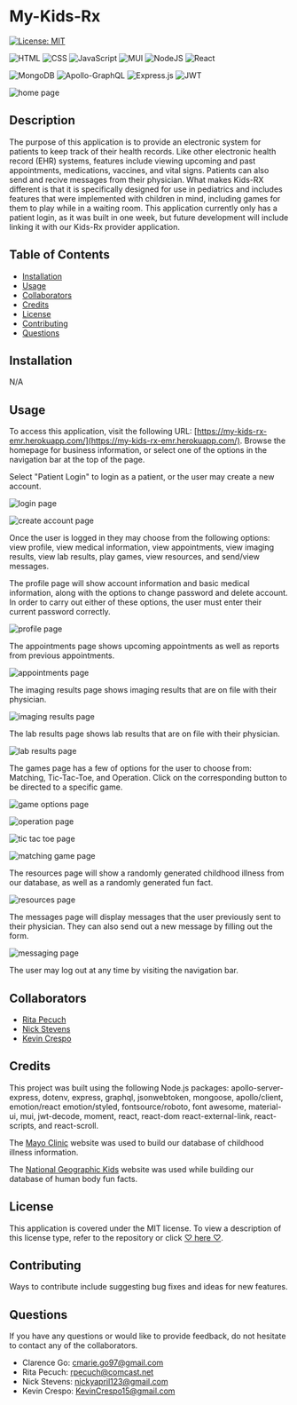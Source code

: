 # My-Kids-Rx

[![License: MIT](https://img.shields.io/badge/License-MIT-yellow.svg)](https://opensource.org/licenses/MIT)

![HTML](https://img.shields.io/badge/HTML-239120?style=for-the-badge&logo=html5&logoColor=white)
![CSS](https://img.shields.io/badge/CSS-239120?&style=for-the-badge&logo=css3&logoColor=white)
![JavaScript](https://img.shields.io/badge/javascript-%23323330.svg?style=for-the-badge&logo=javascript&logoColor=%23F7DF1E)
![MUI](https://img.shields.io/badge/MUI-%230081CB.svg?style=for-the-badge&logo=mui&logoColor=white)
![NodeJS](https://img.shields.io/badge/node.js-6DA55F?style=for-the-badge&logo=node.js&logoColor=white)
![React](https://img.shields.io/badge/react-%2320232a.svg?style=for-the-badge&logo=react&logoColor=%2361DAFB)

![MongoDB](https://img.shields.io/badge/MongoDB-%234ea94b.svg?style=for-the-badge&logo=mongodb&logoColor=white)
![Apollo-GraphQL](https://img.shields.io/badge/-ApolloGraphQL-311C87?style=for-the-badge&logo=apollo-graphql)
![Express.js](https://img.shields.io/badge/express.js-%23404d59.svg?style=for-the-badge&logo=express&logoColor=%2361DAFB)
![JWT](https://img.shields.io/badge/JWT-black?style=for-the-badge&logo=JSON%20web%20tokens)

![home page](./client/src/assets/images/readme/home.png)

## Description
The purpose of this application is to provide an electronic system for patients to keep track of their health records. Like other electronic health record (EHR) systems, features include viewing upcoming and past appointments, medications, vaccines, and vital signs. Patients can also send and recive messages from their physician. What makes Kids-RX different is that it is specifically designed for use in pediatrics and includes features that were implemented with children in mind, including games for them to play while in a waiting room. This application currently only has a patient login, as it was built in one week, but future development will include linking it with our Kids-Rx provider application. 

## Table of Contents

- [Installation](#installation)
- [Usage](#usage)
- [Collaborators](#collaborators)
- [Credits](#credits)
- [License](#license)
- [Contributing](#contributing)
- [Questions](#questions)

## Installation

N/A

## Usage
To access this application, visit the following URL: [https://my-kids-rx-emr.herokuapp.com/](https://my-kids-rx-emr.herokuapp.com/). Browse the homepage for business information, or select one of the options in the navigation bar at the top of the page.

Select "Patient Login" to login as a patient, or the user may create a new account.

![login page](./client/src/assets/images/readme/login.png)

![create account page](./client/src/assets/images/readme/create.png)

Once the user is logged in they may choose from the following options: view profile, view medical information, view appointments, view imaging results, view lab results, play games, view resources, and send/view messages.

The profile page will show account information and basic medical information, along with the options to change password and delete account. In order to carry out either of these options, the user must enter their current password correctly.

![profile page](./client/src/assets/images/readme/profile.png)

The appointments page shows upcoming appointments as well as reports from previous appointments.

![appointments page](./client/src/assets/images/readme/appt.png)

The imaging results page shows imaging results that are on file with their physician.

![imaging results page](./client/src/assets/images/readme/imaging.png)

The lab results page shows lab results that are on file with their physician.

![lab results page](./client/src/assets/images/readme/lab.png)

The games page has a few of options for the user to choose from: Matching, Tic-Tac-Toe, and Operation. Click on the corresponding button to be directed to a specific game.

![game options page](./client/src/assets/images/readme/games.png)

![operation page](./client/src/assets/images/readme/op.png)

![tic tac toe page](./client/src/assets/images/readme/ttt.png)

![matching game page](./client/src/assets/images/readme/match.png)

The resources page will show a randomly generated childhood illness from our database, as well as a randomly generated fun fact.

![resources page](./client/src/assets/images/readme/resources.png)

The messages page will display messages that the user previously sent to their physician. They can also send out a new message by filling out the form.

![messaging page](./client/src/assets/images/readme/message.png)

The user may log out at any time by visiting the navigation bar.

## Collaborators
- [Rita Pecuch](https://github.com/rpecuch)
- [Nick Stevens](https://github.com/stezzzy)
- [Kevin Crespo](https://github.com/kcrespo15)

## Credits
This project was built using the following Node.js packages: apollo-server-express, dotenv, express, graphql, jsonwebtoken, mongoose, apollo/client, emotion/react emotion/styled, fontsource/roboto, font awesome, material-ui, mui, jwt-decode, moment, react, react-dom react-external-link, react-scripts, and react-scroll.

The [Mayo Clinic](https://www.mayoclinic.org/diseases-conditions) website was used to build our database of childhood illness information.

The [National Geographic Kids](https://www.natgeokids.com/uk/discover/science/general-science/15-facts-about-the-human-body/) website was used while building our database of human body fun facts.

## License

This application is covered under the MIT license.
To view a description of this license type, refer to the repository or click [♡ here ♡](https://opensource.org/licenses/MIT).

## Contributing

Ways to contribute include suggesting bug fixes and ideas for new features. 

## Questions
If you have any questions or would like to provide feedback, do not hesitate to contact any of the collaborators.
  - Clarence Go: cmarie.go97@gmail.com
  - Rita Pecuch: rpecuch@comcast.net
  - Nick Stevens: nickyapril123@gmail.com
  - Kevin Crespo: KevinCrespo15@gmail.com
